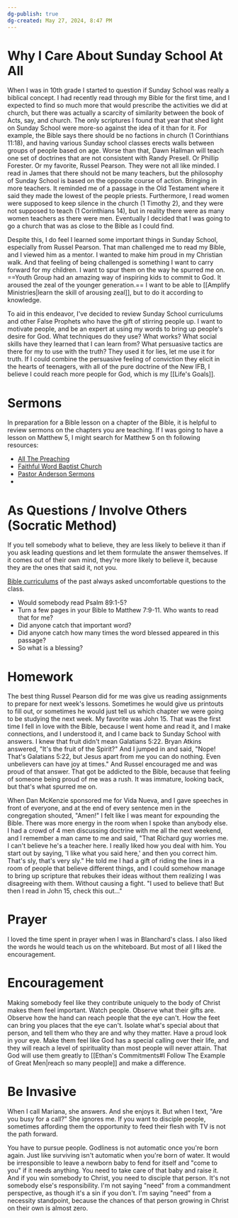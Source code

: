 ```yaml
---
dg-publish: true
dg-created: May 27, 2024, 8:47 PM
---
```


# Why I Care About Sunday School At All

When I was in 10th grade I started to question if Sunday School was really a biblical concept. I had recently read through my Bible for the first time, and I expected to find so much more that would prescribe the activities we did at church, but there was actually a scarcity of similarity between the book of Acts, say, and church. The only scriptures I found that year that shed light on Sunday School were more-so against the idea of it than for it. For example, the Bible says there should be no factions in church (1 Corinthians 11:18), and having various Sunday school classes erects walls between groups of people based on age. Worse than that, Dawn Hallman will teach one set of doctrines that are not consistent with Randy Presell. Or Phillip Forester. Or my favorite, Russel Pearson. They were not all like minded. I read in James that there should not be many teachers, but the philosophy of Sunday School is based on the opposite course of action. Bringing in more teachers. It reminded me of a passage in the Old Testament where it said they made the lowest of the people priests. Furthermore, I read women were supposed to keep silence in the church (1 Timothy 2), and they were not supposed to teach (1 Corinthians 14), but in reality there were as many women teachers as there were men. Eventually I decided that I was going to go a church that was as close to the Bible as I could find.

Despite this, I do feel I learned some important things in Sunday School, especially from Russel Pearson. That man challenged me to read my Bible, and I viewed him as a mentor. I wanted to make him proud in my Christian walk. And that feeling of being challenged is something I want to carry forward for my children. I want to spur them on the way he spurred me on. ==Youth Group had an amazing way of inspiring kids to commit to God. It aroused the zeal of the younger generation.== I want to be able to [[Amplify Ministries|learn the skill of arousing zeal]], but to do it according to knowledge.

To aid in this endeavor, I've decided to review Sunday School curriculums and other False Prophets who have the gift of stirring people up. I want to motivate people, and be an expert at using my words to bring up people's desire for God. What techniques do they use? What works? What social skills have they learned that I can learn from? What persuasive tactics are there for my to use with the truth? They used it for lies, let me use it for truth. If I could combine the persuasive feeling of conviction they elicit in the hearts of teenagers, with all of the pure doctrine of the New IFB, I believe I could reach more people for God, which is my [[Life's Goals]].

# Sermons

In preparation for a Bible lesson on a chapter of the Bible, it is helpful to review sermons on the chapters you are teaching. If I was going to have a lesson on Matthew 5, I might search for Matthew 5 on th following resources:
- [All The Preaching](https://allthepreaching.com/pages/archive.php)
- [Faithful Word Baptist Church](https://thepreaching.com/)
- [Pastor Anderson Sermons](https://pastorandersonsermons.allthepreaching.com/index.php?fbclid=IwAR0k0oiT3isuk17GXZqbYkn3hAZse8vmdp9aGt7t_gYvHsK7O422y50n8Is)
- 

# As Questions / Involve Others (Socratic Method)

If you tell somebody what to believe, they are less likely to believe it than if you ask leading questions and let them formulate the answer themselves. If it comes out of their own mind, they're more likely to believe it, because they are the ones that said it, not you.

[Bible curriculums](https://ministry-to-children.com/beatitudes-lesson-one/) of the past always asked uncomfortable questions to the class.
- Would somebody read Psalm 89:1-5?
- Turn a few pages in your Bible to Matthew 7:9-11. Who wants to read that for me? 
- Did anyone catch that important word?
- Did anyone catch how many times the word blessed appeared in this passage?
- So what is a blessing?

# Homework

The best thing Russel Pearson did for me was give us reading assignments to prepare for next week's lessons. Sometimes he would give us printouts to fill out, or sometimes he would just tell us which chapter we were going to be studying the next week. My favorite was John 15. That was the first time I fell in love with the Bible, because I went home and read it, and I make connections, and I understood it, and I came back to Sunday School with answers. I knew that fruit didn't mean Galatians 5:22. Bryan Atkins answered, "It's the fruit of the Spirit?" And I jumped in and said, "Nope! That's Galatians 5:22, but Jesus apart from me you can do nothing. Even unbelievers can have joy at times." And Russel encouraged me and was proud of that answer. That got be addicted to the Bible, because that feeling of someone being proud of me was a rush. It was immature, looking back, but that's what spurred me on.

When Dan McKenzie sponsored me for Vida Nueva, and I gave speeches in front of everyone, and at the end of every sentence men in the congregation shouted, "Amen!" I felt like I was meant for expounding the Bible. There was more energy in the room when I spoke than anybody else. I had a crowd of 4 men discussing doctrine with me all the next weekend, and I remember a man came to me and said, "That Richard guy worries me. I can't believe he's a teacher here. I really liked how you deal with him. You start out by saying, 'I like what you said here,' and then you correct him. That's sly, that's very sly." He told me I had a gift of riding the lines in a room of people that believe different things, and I could somehow manage to bring up scripture that rebukes their ideas without them realizing I was disagreeing with them. Without causing a fight. "I used to believe that! But then I read in John 15, check this out..."

# Prayer

I loved the time spent in prayer when I was in Blanchard's class. I also liked the words he would teach us on the whiteboard. But most of all I liked the encouragement.

# Encouragement

Making somebody feel like they contribute uniquely to the body of Christ makes them feel important. Watch people. Observe what their gifts are. Observe how the hand can reach people that the eye can't. How the feet can bring you places that the eye can't. Isolate what's special about that person, and tell them who they are and why they matter. Have a proud look in your eye. Make them feel like God has a special calling over their life, and they will reach a level of spirituality than most people will never attain. That God will use them greatly to [[Ethan's Commitments#I Follow The Example of Great Men|reach so many people]] and make a difference.

# Be Invasive

When I call Mariana, she answers. And she enjoys it. But when I text, "Are you busy for a call?" She ignores me. If you want to disciple people, sometimes affording them the opportunity to feed their flesh with TV is not the path forward.

You have to pursue people. Godliness is not automatic once you're born again. Just like surviving isn't automatic when you're born of water. It would be irresponsible to leave a newborn baby to fend for itself and "come to you" if it needs anything. You need to take care of that baby and raise it. And if you win somebody to Christ, you need to disciple that person. It's not somebody else's responsibility. I'm not saying "need" from a commandment perspective, as though it's a sin if you don't. I'm saying "need" from a necessity standpoint, because the chances of that person growing in Christ on their own is almost zero.